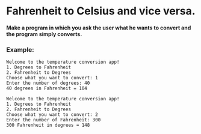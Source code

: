 # Fahrenheit to Celsius and vice versa.
**Make a program in which you ask the user what he wants to convert and the program simply converts.**

### Example:
```
Welcome to the temperature conversion app!
1. Degrees to Fahrenheit
2. Fahrenheit to Degrees
Choose what you want to convert: 1
Enter the number of degrees: 40
40 degrees in Fahrenheit = 104
```
```
Welcome to the temperature conversion app!
1. Degrees to Fahrenheit
2. Fahrenheit to Degrees
Choose what you want to convert: 2
Enter the number of Fahrenheit: 300
300 Fahrenheit in degrees = 148
```